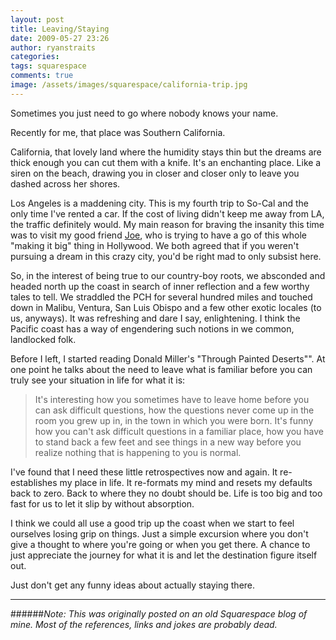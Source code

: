 ```yaml
---
layout: post
title: Leaving/Staying
date: 2009-05-27 23:26
author: ryanstraits
categories:
tags: squarespace
comments: true
image: /assets/images/squarespace/california-trip.jpg
---
```


Sometimes you just need to go where nobody knows your name.

Recently for me, that place was Southern California.

California, that lovely land where the humidity stays thin but the dreams are thick enough you can cut them with a knife. It's an enchanting place. Like a siren on the beach, drawing you in closer and closer only to leave you dashed across her shores.

Los Angeles is a maddening city. This is my fourth trip to So-Cal and the only time I've rented a car. If the cost of living didn't keep me away from LA, the traffic definitely would. My main reason for braving the insanity this time was to visit my good friend <a href="http://joehartzler.com/" target="_blank">Joe</a>, who is trying to have a go of this whole "making it big" thing in Hollywood. We both agreed that if you weren't pursuing a dream in this crazy city, you'd be right mad to only subsist here.

So, in the interest of being true to our country-boy roots, we absconded and headed north up the coast in search of inner reflection and a few worthy tales to tell. We straddled the PCH for several hundred miles and touched down in Malibu, Ventura, San Luis Obispo and a few other exotic locales (to us, anyways). It was refreshing and dare I say, enlightening. I think the Pacific coast has a way of engendering such notions in we common, landlocked folk.

Before I left, I started reading Donald Miller's "Through Painted Deserts"". At one point he talks about the need to leave what is familiar before you can truly see your situation in life for what it is:

> It's interesting how you sometimes have to leave home before you can ask difficult questions, how the questions never come up in the room you grew up in, in the town in which you were born. It's funny how you can't ask difficult questions in a familiar place, how you have to stand back a few feet and see things in a new way before you realize nothing that is happening to you is normal.

I've found that I need these little retrospectives now and again. It re-establishes my place in life. It re-formats my mind and resets my defaults back to zero. Back to where they no doubt should be. Life is too big and too fast for us to let it slip by without absorption.

I think we could all use a good trip up the coast when we start to feel ourselves losing grip on things. Just a simple excursion where you don't give a thought to where you're going or when you get there. A chance to just appreciate the journey for what it is and let the destination figure itself out.

Just don't get any funny ideas about actually staying there.

---

######*Note: This was originally posted on an old Squarespace blog of mine. Most of the references, links and jokes are probably dead.*
